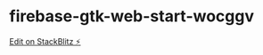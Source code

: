 # firebase-gtk-web-start-wocggv

[Edit on StackBlitz ⚡️](https://stackblitz.com/edit/firebase-gtk-web-start-wocggv)
